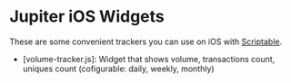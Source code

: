 # Jupiter iOS Widgets

These are some convenient trackers you can use on iOS with [Scriptable](https://scriptable.app/).

* [volume-tracker.js]: Widget that shows volume, transactions count, uniques count (cofigurable: daily, weekly, monthly)